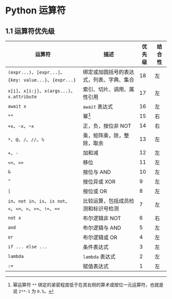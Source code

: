 # Python 运算符

## 1.1 运算符优先级

| 运算符                                                           | 描述                                     | 优先级 | 结合性 |
| ---------------------------------------------------------------- | ---------------------------------------- | ------ | ------ |
| `(expr...)`、`[expr...]`、`{key: value...}`、`{expr...}`         | 绑定或加圆括号的表达式，列表、字典、集合 | 18     | 左     |
| `x[i]`、`x[i:j]`、`x(args...)`、`x.attribute`                    | 索引、切片、调用、属性引用               | 17     | 左     |
| `await x`                                                        | `await` 表达式                           | 16     | 左     |
| `**`                                                             | 幂[^1]                                       | 15     | 右     |
| `+x`、`-x`、`~x`                                                 | 正，负，按位非 NOT                       | 14     | 右     |
| `*`、`@`、`/`、`//`、`%`                                         | 乘，矩阵乘，除，整除，取余               | 13     | 左     |
| `+`、`-`                                                         | 加和减                                   | 12     | 左     |
| `<<`、`>>`                                                       | 移位                                     | 11     | 左     |
| `&`                                                              | 按位与 AND                               | 10     | 左     |
| `^`                                                              | 按位异或 XOR                             | 9      | 左     |
| `\|`                                                            | 按位或 OR                                | 8      | 左     |
| `in`、`not in`、`is`、`is not`、`<`、`<=`、`>`、`>=`、`!=`、`==` | 比较运算，包括成员检测和标识号检测       | 7      | 左     |
| `not x`                                                          | 布尔逻辑非 NOT                           | 6      | 右     |
| `and`                                                            | 布尔逻辑与 AND                           | 5      | 左     |
| `or`                                                             | 布尔逻辑或 OR                            | 4      | 左     |
| `if ... else ...`                                                | 条件表达式                               | 3      | 左     |
| `lambda`                                                         | `lambda` 表达式                          | 2      | 左     |
| `:=`                                                             | 赋值表达式                               | 1      | 左     |

[^1]: 幂运算符 `**` 绑定的紧密程度低于在其右侧的算术或按位一元运算符，也就是说 `2**-1` 为 `0.5`。
